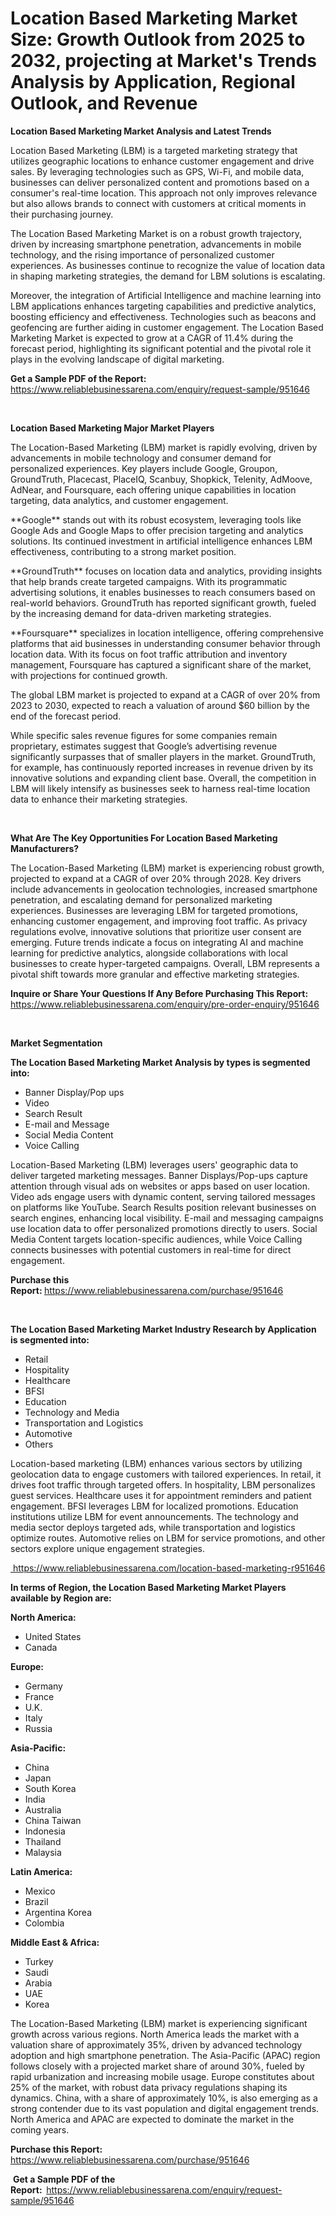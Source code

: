 <p><h1>Location Based Marketing Market Size: Growth Outlook from 2025 to 2032, projecting at Market's Trends Analysis by Application, Regional Outlook, and Revenue</h1></p><p><strong>Location Based Marketing Market Analysis and Latest Trends</strong></p>
<p><p>Location Based Marketing (LBM) is a targeted marketing strategy that utilizes geographic locations to enhance customer engagement and drive sales. By leveraging technologies such as GPS, Wi-Fi, and mobile data, businesses can deliver personalized content and promotions based on a consumer's real-time location. This approach not only improves relevance but also allows brands to connect with customers at critical moments in their purchasing journey.</p><p>The Location Based Marketing Market is on a robust growth trajectory, driven by increasing smartphone penetration, advancements in mobile technology, and the rising importance of personalized customer experiences. As businesses continue to recognize the value of location data in shaping marketing strategies, the demand for LBM solutions is escalating. </p><p>Moreover, the integration of Artificial Intelligence and machine learning into LBM applications enhances targeting capabilities and predictive analytics, boosting efficiency and effectiveness. Technologies such as beacons and geofencing are further aiding in customer engagement. The Location Based Marketing Market is expected to grow at a CAGR of 11.4% during the forecast period, highlighting its significant potential and the pivotal role it plays in the evolving landscape of digital marketing.</p></p>
<p><strong>Get a Sample PDF of the Report:&nbsp;</strong> <a href="https://www.reliablebusinessarena.com/enquiry/request-sample/951646?utm_campaign=3444&utm_medium=2&utm_source=Github&utm_content=ia&utm_term=17042025&utm_id=location-based-marketing">https://www.reliablebusinessarena.com/enquiry/request-sample/951646</a></p>
<p>&nbsp;</p>
<p><strong>Location Based Marketing Major Market Players</strong></p>
<p><p>The Location-Based Marketing (LBM) market is rapidly evolving, driven by advancements in mobile technology and consumer demand for personalized experiences. Key players include Google, Groupon, GroundTruth, Placecast, PlaceIQ, Scanbuy, Shopkick, Telenity, AdMoove, AdNear, and Foursquare, each offering unique capabilities in location targeting, data analytics, and customer engagement.</p><p>**Google** stands out with its robust ecosystem, leveraging tools like Google Ads and Google Maps to offer precision targeting and analytics solutions. Its continued investment in artificial intelligence enhances LBM effectiveness, contributing to a strong market position.</p><p>**GroundTruth** focuses on location data and analytics, providing insights that help brands create targeted campaigns. With its programmatic advertising solutions, it enables businesses to reach consumers based on real-world behaviors. GroundTruth has reported significant growth, fueled by the increasing demand for data-driven marketing strategies.</p><p>**Foursquare** specializes in location intelligence, offering comprehensive platforms that aid businesses in understanding consumer behavior through location data. With its focus on foot traffic attribution and inventory management, Foursquare has captured a significant share of the market, with projections for continued growth.</p><p>The global LBM market is projected to expand at a CAGR of over 20% from 2023 to 2030, expected to reach a valuation of around $60 billion by the end of the forecast period. </p><p>While specific sales revenue figures for some companies remain proprietary, estimates suggest that Google’s advertising revenue significantly surpasses that of smaller players in the market. GroundTruth, for example, has continuously reported increases in revenue driven by its innovative solutions and expanding client base. Overall, the competition in LBM will likely intensify as businesses seek to harness real-time location data to enhance their marketing strategies.</p></p>
<p>&nbsp;</p>
<p><strong>What Are The Key Opportunities For Location Based Marketing Manufacturers?</strong></p>
<p><p>The Location-Based Marketing (LBM) market is experiencing robust growth, projected to expand at a CAGR of over 20% through 2028. Key drivers include advancements in geolocation technologies, increased smartphone penetration, and escalating demand for personalized marketing experiences. Businesses are leveraging LBM for targeted promotions, enhancing customer engagement, and improving foot traffic. As privacy regulations evolve, innovative solutions that prioritize user consent are emerging. Future trends indicate a focus on integrating AI and machine learning for predictive analytics, alongside collaborations with local businesses to create hyper-targeted campaigns. Overall, LBM represents a pivotal shift towards more granular and effective marketing strategies.</p></p>
<p><strong>Inquire or Share Your Questions If Any Before Purchasing This Report:</strong> <a href="https://www.reliablebusinessarena.com/enquiry/pre-order-enquiry/951646?utm_campaign=3444&utm_medium=2&utm_source=Github&utm_content=ia&utm_term=17042025&utm_id=location-based-marketing">https://www.reliablebusinessarena.com/enquiry/pre-order-enquiry/951646</a></p>
<p>&nbsp;</p>
<p><strong>Market Segmentation</strong></p>
<p><strong>The Location Based Marketing Market Analysis by types is segmented into:</strong></p>
<p><ul><li>Banner Display/Pop ups</li><li>Video</li><li>Search Result</li><li>E-mail and Message</li><li>Social Media Content</li><li>Voice Calling</li></ul></p>
<p><p>Location-Based Marketing (LBM) leverages users' geographic data to deliver targeted marketing messages. Banner Displays/Pop-ups capture attention through visual ads on websites or apps based on user location. Video ads engage users with dynamic content, serving tailored messages on platforms like YouTube. Search Results position relevant businesses on search engines, enhancing local visibility. E-mail and messaging campaigns use location data to offer personalized promotions directly to users. Social Media Content targets location-specific audiences, while Voice Calling connects businesses with potential customers in real-time for direct engagement.</p></p>
<p><strong>Purchase this Report:&nbsp;</strong><a href="https://www.reliablebusinessarena.com/purchase/951646?utm_campaign=3444&utm_medium=2&utm_source=Github&utm_content=ia&utm_term=17042025&utm_id=location-based-marketing">https://www.reliablebusinessarena.com/purchase/951646</a></p>
<p>&nbsp;</p>
<p><strong>The Location Based Marketing Market Industry Research by Application is segmented into:</strong></p>
<p><ul><li>Retail</li><li>Hospitality</li><li>Healthcare</li><li>BFSI</li><li>Education</li><li>Technology and Media</li><li>Transportation and Logistics</li><li>Automotive</li><li>Others</li></ul></p>
<p><p>Location-based marketing (LBM) enhances various sectors by utilizing geolocation data to engage customers with tailored experiences. In retail, it drives foot traffic through targeted offers. In hospitality, LBM personalizes guest services. Healthcare uses it for appointment reminders and patient engagement. BFSI leverages LBM for localized promotions. Education institutions utilize LBM for event announcements. The technology and media sector deploys targeted ads, while transportation and logistics optimize routes. Automotive relies on LBM for service promotions, and other sectors explore unique engagement strategies.</p></p>
<p><a href="https://www.reliablebusinessarena.com/location-based-marketing-r951646?utm_campaign=3444&utm_medium=2&utm_source=Github&utm_content=ia&utm_term=17042025&utm_id=location-based-marketing">&nbsp;https://www.reliablebusinessarena.com/location-based-marketing-r951646</a></p>
<p><strong>In terms of Region, the Location Based Marketing Market Players available by Region are:</strong></p>
<p>
    <p> <strong> North America: </strong>
        <ul>
            <li>United States</li>
            <li>Canada</li>
        </ul>
        </p> 
    <p> <strong> Europe: </strong>
        <ul>
            <li>Germany</li>
            <li>France</li>
            <li>U.K.</li>
            <li>Italy</li>
            <li>Russia</li>
        </ul>
        </p> 
    <p> <strong> Asia-Pacific: </strong>
        <ul>
            <li>China</li>
            <li>Japan</li>
            <li>South Korea</li>
            <li>India</li>
            <li>Australia</li>
            <li>China Taiwan</li>
            <li>Indonesia</li>
            <li>Thailand</li>
            <li>Malaysia</li>
        </ul>
        </p> 
    <p> <strong> Latin America: </strong>
        <ul>
            <li>Mexico</li>
            <li>Brazil</li>
            <li>Argentina Korea</li>
            <li>Colombia</li>
        </ul>
        </p> 
    <p> <strong> Middle East & Africa: </strong>
        <ul>
            <li>Turkey</li>
            <li>Saudi</li>
            <li>Arabia</li>
            <li>UAE</li>
            <li>Korea</li>
        </ul>
    </p>
    </p>
<p><p>The Location-Based Marketing (LBM) market is experiencing significant growth across various regions. North America leads the market with a valuation share of approximately 35%, driven by advanced technology adoption and high smartphone penetration. The Asia-Pacific (APAC) region follows closely with a projected market share of around 30%, fueled by rapid urbanization and increasing mobile usage. Europe constitutes about 25% of the market, with robust data privacy regulations shaping its dynamics. China, with a share of approximately 10%, is also emerging as a strong contender due to its vast population and digital engagement trends. North America and APAC are expected to dominate the market in the coming years.</p></p>
<p><strong>Purchase this Report: </strong><a href="https://www.reliablebusinessarena.com/purchase/951646?utm_campaign=3444&utm_medium=2&utm_source=Github&utm_content=ia&utm_term=17042025&utm_id=location-based-marketing">https://www.reliablebusinessarena.com/purchase/951646</a></p>
<p>&nbsp;<strong>Get a Sample PDF of the Report:&nbsp;&nbsp;</strong><a href="https://www.reliablebusinessarena.com/enquiry/request-sample/951646?utm_campaign=3444&utm_medium=2&utm_source=Github&utm_content=ia&utm_term=17042025&utm_id=location-based-marketing">https://www.reliablebusinessarena.com/enquiry/request-sample/951646</a></p>
<p><strong></strong></p>
<p><p></p><p></p><p></p></p>